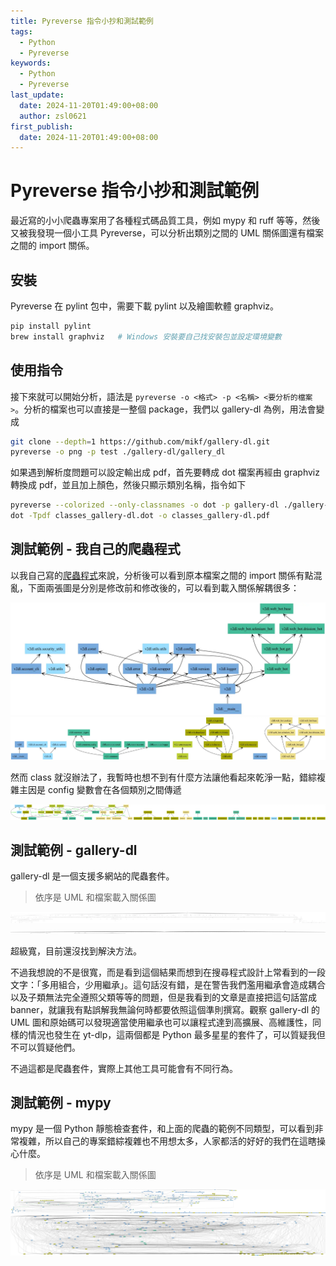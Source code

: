 ```yaml
---
title: Pyreverse 指令小抄和測試範例
tags:
  - Python
  - Pyreverse
keywords:
  - Python
  - Pyreverse
last_update:
  date: 2024-11-20T01:49:00+08:00
  author: zsl0621
first_publish:
  date: 2024-11-20T01:49:00+08:00
---
```


# Pyreverse 指令小抄和測試範例

最近寫的小小爬蟲專案用了各種程式碼品質工具，例如 mypy 和 ruff 等等，然後又被我發現一個小工具 Pyreverse，可以分析出類別之間的 UML 關係圖還有檔案之間的 import 關係。

## 安裝

Pyreverse 在 pylint 包中，需要下載 pylint 以及繪圖軟體 graphviz。

```bash
pip install pylint
brew install graphviz   # Windows 安裝要自己找安裝包並設定環境變數
```

## 使用指令

接下來就可以開始分析，語法是 `pyreverse -o <格式> -p <名稱> <要分析的檔案>`。分析的檔案也可以直接是一整個 package，我們以 gallery-dl 為例，用法會變成

```bash
git clone --depth=1 https://github.com/mikf/gallery-dl.git
pyreverse -o png -p test ./gallery-dl/gallery_dl
```

如果遇到解析度問題可以設定輸出成 pdf，首先要轉成 dot 檔案再經由 graphviz 轉換成 pdf，並且加上顏色，然後只顯示類別名稱，指令如下

```bash
pyreverse --colorized --only-classnames -o dot -p gallery-dl ./gallery-dl/gallery_dl
dot -Tpdf classes_gallery-dl.dot -o classes_gallery-dl.pdf
```

## 測試範例 - 我自己的爬蟲程式

以我自己寫的[爬蟲程式](https://github.com/ZhenShuo2021/V2PH-Downloader/)來說，分析後可以看到原本檔案之間的 import 關係有點混亂，下面兩張圖是分別是修改前和修改後的，可以看到載入關係解耦很多：

![v2dl1](data/pyreverse-usage/packages_v2dl_1.webp "pkg_v2dl_1")
![v2dl2](data/pyreverse-usage/packages_v2dl_2.webp "pkg_v2dl_2")

然而 class 就沒辦法了，我暫時也想不到有什麼方法讓他看起來乾淨一點，錯綜複雜主因是 config 變數會在各個類別之間傳遞

![v2dl13](data/pyreverse-usage/classes_v2dl.webp "uml_v2dl_1")

## 測試範例 - gallery-dl

gallery-dl 是一個支援多網站的爬蟲套件。

> 依序是 UML 和檔案載入關係圖

![test1](data/pyreverse-usage/classes_gallery-dl.webp "UML gdl")
![test2](data/pyreverse-usage/packages_gallery-dl.webp "pkg gdl")

超級寬，目前還沒找到解決方法。

不過我想說的不是很寬，而是看到這個結果而想到在搜尋程式設計上常看到的一段文字：「多用組合，少用繼承」。這句話沒有錯，是在警告我們濫用繼承會造成耦合以及子類無法完全遵照父類等等的問題，但是我看到的文章是直接把這句話當成 banner，就讓我有點誤解我無論何時都要依照這個準則撰寫。觀察 gallery-dl 的 UML 圖和原始碼可以發現適當使用繼承也可以讓程式達到高擴展、高維護性，同樣的情況也發生在 yt-dlp，這兩個都是 Python 最多星星的套件了，可以質疑我但不可以質疑他們。

不過這都是爬蟲套件，實際上其他工具可能會有不同行為。

## 測試範例 - mypy

mypy 是一個 Python 靜態檢查套件，和上面的爬蟲的範例不同類型，可以看到非常複雜，所以自己的專案錯綜複雜也不用想太多，人家都活的好好的我們在這瞎操心什麼。

> 依序是 UML 和檔案載入關係圖

![test1](data/pyreverse-usage/classes_mypy.webp "UML mypy")
![test2](data/pyreverse-usage/packages_mypy.webp "pkg mypy")
